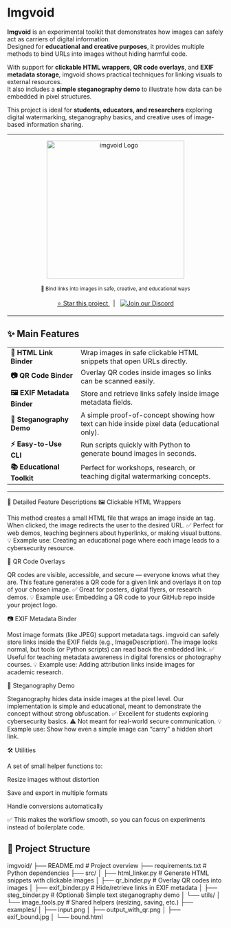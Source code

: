 # Imgvoid

**Imgvoid** is an experimental toolkit that demonstrates how images can safely act as carriers of digital information.  
Designed for **educational and creative purposes**, it provides multiple methods to bind URLs into images without hiding harmful code.  

With support for **clickable HTML wrappers**, **QR code overlays**, and **EXIF metadata storage**, imgvoid shows practical techniques for linking visuals to external resources.  
It also includes a **simple steganography demo** to illustrate how data can be embedded in pixel structures.  

This project is ideal for **students, educators, and researchers** exploring digital watermarking, steganography basics, and creative uses of image-based information sharing.  

---

<p align="center">
  <img src="https://github.com/whitehat-25/imgvoid/blob/main/imgvoid-wide.png" alt="imgvoid Logo" width="320"/>
  <br/><br/>
  <small>🔗 Bind links into images in safe, creative, and educational ways</small>
  <br/><br/>
  <a href="https://github.com/yourusername/imgvoid" target="_blank" title="Star imgvoid on GitHub">
    ⭐ Star this project
  </a>
  &nbsp; | &nbsp;
  <a href="https://discord.gg/btZpkp45gQ" target="_blank" title="Join our community!">
    <img src="https://dcbadge.limes.pink/api/server/btZpkp45gQ" alt="Join our Discord"/>
  </a>
</p>

---

## ✨ Main Features  

<p align="center">
  <table>
    <tr>
      <td><b>🔗 HTML Link Binder</b></td>
      <td>Wrap images in safe clickable HTML snippets that open URLs directly.</td>
    </tr>
    <tr>
      <td><b>📷 QR Code Binder</b></td>
      <td>Overlay QR codes inside images so links can be scanned easily.</td>
    </tr>
    <tr>
      <td><b>🖼 EXIF Metadata Binder</b></td>
      <td>Store and retrieve links safely inside image metadata fields.</td>
    </tr>
    <tr>
      <td><b>🎨 Steganography Demo</b></td>
      <td>A simple proof-of-concept showing how text can hide inside pixel data (educational only).</td>
    </tr>
    <tr>
      <td><b>⚡ Easy-to-Use CLI</b></td>
      <td>Run scripts quickly with Python to generate bound images in seconds.</td>
    </tr>
    <tr>
      <td><b>📚 Educational Toolkit</b></td>
      <td>Perfect for workshops, research, or teaching digital watermarking concepts.</td>
    </tr>
  </table>
</p>

---
📖 Detailed Feature Descriptions
🖼️ Clickable HTML Wrappers

This method creates a small HTML file that wraps an image inside an <a> tag.
When clicked, the image redirects the user to the desired URL.
✅ Perfect for web demos, teaching beginners about hyperlinks, or making visual buttons.
💡 Example use: Creating an educational page where each image leads to a cybersecurity resource.

📱 QR Code Overlays

QR codes are visible, accessible, and secure — everyone knows what they are.
This feature generates a QR code for a given link and overlays it on top of your chosen image.
✅ Great for posters, digital flyers, or research demos.
💡 Example use: Embedding a QR code to your GitHub repo inside your project logo.

📷 EXIF Metadata Binder

Most image formats (like JPEG) support metadata tags.
imgvoid can safely store links inside the EXIF fields (e.g., ImageDescription).
The image looks normal, but tools (or Python scripts) can read back the embedded link.
✅ Useful for teaching metadata awareness in digital forensics or photography courses.
💡 Example use: Adding attribution links inside images for academic research.

🎨 Steganography Demo

Steganography hides data inside images at the pixel level.
Our implementation is simple and educational, meant to demonstrate the concept without strong obfuscation.
✅ Excellent for students exploring cybersecurity basics.
⚠️ Not meant for real-world secure communication.
💡 Example use: Show how even a simple image can “carry” a hidden short link.

🛠️ Utilities

A set of small helper functions to:

Resize images without distortion

Save and export in multiple formats

Handle conversions automatically

✅ This makes the workflow smooth, so you can focus on experiments instead of boilerplate code.

## 📂 Project Structure

imgvoid/
├── README.md # Project overview
├── requirements.txt # Python dependencies
├── src/
│ ├── html_linker.py # Generate HTML snippets with clickable images
│ ├── qr_binder.py # Overlay QR codes into images
│ ├── exif_binder.py # Hide/retrieve links in EXIF metadata
│ ├── steg_binder.py # (Optional) Simple text steganography demo
│ └── utils/
│ └── image_tools.py # Shared helpers (resizing, saving, etc.)
├── examples/
│ ├── input.png
│ ├── output_with_qr.png
│ ├── exif_bound.jpg
│ └── bound.html
